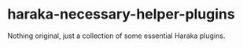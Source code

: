 # haraka-necessary-helper-plugins
Nothing original, just a collection of some essential Haraka plugins.
